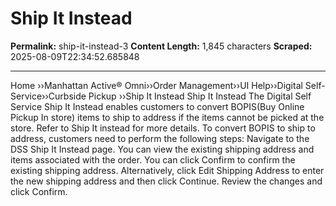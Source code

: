 # Ship It Instead

**Permalink:** ship-it-instead-3
**Content Length:** 1,845 characters
**Scraped:** 2025-08-09T22:34:52.685848

---

Home &rsaquo;&rsaquo;Manhattan Active® Omni&rsaquo;&rsaquo;Order Management&rsaquo;&rsaquo;UI Help&rsaquo;&rsaquo;Digital Self-Service&rsaquo;&rsaquo;Curbside Pickup ››Ship It Instead Ship It Instead The Digital Self Service Ship It Instead enables customers to convert BOPIS(Buy Online Pickup In store) items to ship to address if the items cannot be picked&nbsp;at the store. Refer to Ship It instead for more details. To convert BOPIS to ship to address, customers need to perform the following steps: Navigate to the DSS Ship It Instead page. You can view the existing shipping address and items associated with the order. You can click Confirm to confirm the existing shipping address. Alternatively, click Edit Shipping Address to enter the new shipping address and then click Continue. Review the changes and click Confirm.